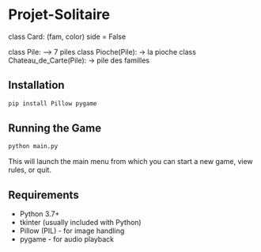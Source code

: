 # Projet-Solitaire

class Card: (fam, color)
side = False


class Pile: --> 7 piles
class Pioche(Pile): -> la pioche
class Chateau_de_Carte(Pile): -> pile des familles

## Installation

```bash
pip install Pillow pygame
```

## Running the Game

```bash
python main.py
```
This will launch the main menu from which you can start a new game, view rules, or quit.
## Requirements

- Python 3.7+
- tkinter (usually included with Python)
- Pillow (PIL) - for image handling
- pygame - for audio playback
